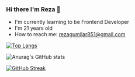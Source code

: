 ### Hi there I'm Reza 👋


- I'm currently learning to be Frontend Developer
- I'm 21 years old
- How to reach me: rezagumilar851@gmail.com

[![Top Langs](https://github-readme-stats.vercel.app/api/top-langs/?username=muhammadreza851&layout=compact&theme=radical&border_color=141E61)](https://github.com/anuraghazra/github-readme-stats)

![Anurag's GitHub stats](https://github-readme-stats.vercel.app/api?username=muhammadreza851&show_icons=true&theme=radical&border_color=141E61)

[![GitHub Streak](https://github-readme-streak-stats.herokuapp.com?user=muhammadreza851&theme=radical&border=141E61)](https://git.io/streak-stats)





<!--
**muhammadreza851/muhammadreza851** is a ✨ _special_ ✨ repository because its `README.md` (this file) appears on your GitHub profile.

Here are some ideas to get you started:

- 🔭 I’m currently working on ...
- 🌱 I’m currently learning ...
- 👯 I’m looking to collaborate on ...
- 🤔 I’m looking for help with ...
- 💬 Ask me about ...
- 📫 How to reach me: ...
- 😄 Pronouns: ...
- ⚡ Fun fact: ...
-->
